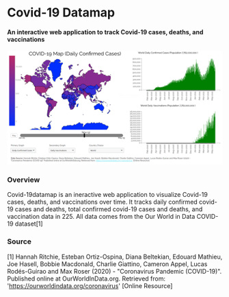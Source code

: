 # Covid-19 Datamap
#### An interactive web application to track Covid-19 cases, deaths, and vaccinations 
![alt text](https://github.com/Brandonag1997/covid-19datamap/blob/master/example.png)
### Overview
Covid-19datamap is an ineractive web application to visualize Covid-19 cases, deaths, and vaccinations over time. It tracks daily confirmed covid-19 cases and deaths, total confirmed covid-19 cases and deaths, and vaccination data in 225. All data comes from the Our World in Data COVID-19 dataset[1]
### Source
[1] Hannah Ritchie, Esteban Ortiz-Ospina, Diana Beltekian, Edouard Mathieu, Joe Hasell, Bobbie Macdonald, Charlie Giattino, Cameron Appel, Lucas Rodés-Guirao and Max Roser (2020) - "Coronavirus Pandemic (COVID-19)". Published online at OurWorldInData.org. Retrieved from: 'https://ourworldindata.org/coronavirus' [Online Resource]
